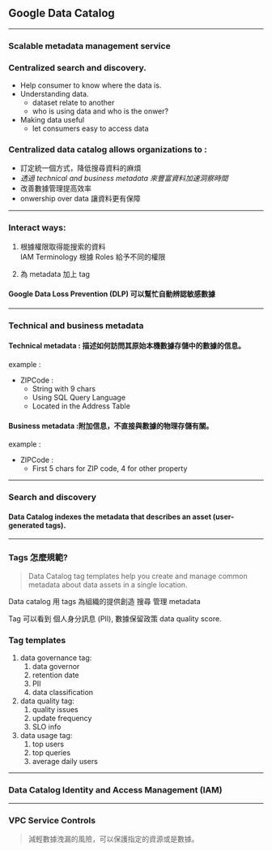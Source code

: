 ## Google Data Catalog
---
### Scalable metadata management service

### Centralized search and discovery.

+ Help consumer to know where the data is.
+ Understanding data. 
  + dataset relate to another
  + who is using data and who is the onwer?
+ Making data useful
  + let consumers easy to access data

### **Centralized data catalog allows organizations to :**
+ 訂定統一個方式，降低搜尋資料的麻煩
+ _透過 technical and business metadata 來豐富資料加速洞察時間_
+ 改善數據管理提高效率
+ onwership over data 讓資料更有保障

---
### Interact ways:
1. 根據權限取得能搜索的資料<br>
IAM Terminology
根據 Roles 給予不同的權限




2. 為 metadata 加上 tag
#### Google Data Loss Prevention (DLP) 可以幫忙自動辨認敏感數據
---
### Technical and business metadata

#### Technical metadata : 描述如何訪問其原始本機數據存儲中的數據的信息。

example : 
+ ZIPCode :
  + String with 9 chars
  + Using SQL Query Language
  + Located in the Address Table
  

#### Business metadata :附加信息，不直接與數據的物理存儲有關。
example : 
+ ZIPCode :
  + First 5 chars for ZIP code, 4 for other property
---
 
 ### Search and discovery
 #### Data Catalog indexes the metadata that describes an asset (user-generated tags).

 ---
 ### Tags 怎麼規範?
 > Data Catalog tag templates help you create and manage common metadata about data assets in a single location.

 Data catalog 用 tags 為組織的提供創造 搜尋 管理 metadata
 
 Tag 可以看到 個人身分訊息 (PII), 數據保留政策 data quality score. 

 ### Tag templates
 1. data governance tag: 
    1. data governor
    2. retention date
    3. PII
    4. data classification
 2. data quality tag:
    1. quality issues
    2. update frequency
    3. SLO info
 3. data usage tag:
    1. top users
    2. top queries
    3. average daily users

---
### Data Catalog Identity and Access Management (IAM)

---
### VPC Service Controls
>減輕數據洩漏的風險，可以保護指定的資源或是數據。